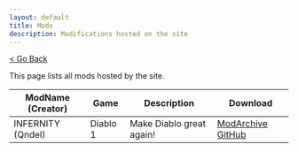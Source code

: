```yaml
---
layout: default
title: Mods
description: Modifications hosted on the site
---
```


[< Go Back](https://sergi4ua.github.io)

This page lists all mods hosted by the site.

| ModName (Creator) | Game | Description | Download |
| --- | --- | --- | --- |
| INFERNITY (Qndel) | Diablo 1 | Make Diablo great again! | [ModArchive](https://sergi4ua.pp.ua/mods/infernity) [GitHub](https://github.com/qndel/Infernity/raw/master/Infernity.zip)
